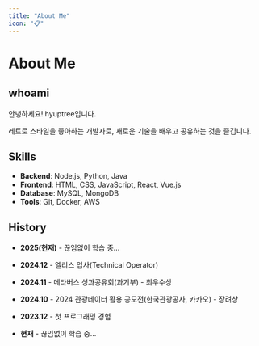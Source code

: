 ```yaml
---
title: "About Me"
icon: "📋"
---
```


# About Me

## whoami

안녕하세요! hyuptree입니다.

레트로 스타일을 좋아하는 개발자로, 새로운 기술을 배우고 공유하는 것을 즐깁니다.

## Skills

- **Backend**: Node.js, Python, Java
- **Frontend**: HTML, CSS, JavaScript, React, Vue.js
- **Database**: MySQL, MongoDB
- **Tools**: Git, Docker, AWS

## History
- **2025(현재)** - 끊임없이 학습 중...
- **2024.12** - 엘리스 입사(Technical Operator)
- **2024.11** - 메타버스 성과공유회(과기부) - 최우수상
- **2024.10** - 2024 관광데이터 활용 공모전(한국관광공사, 카카오) - 장려상
- **2023.12** - 첫 프로그래밍 경험

- **현재** - 끊임없이 학습 중... 